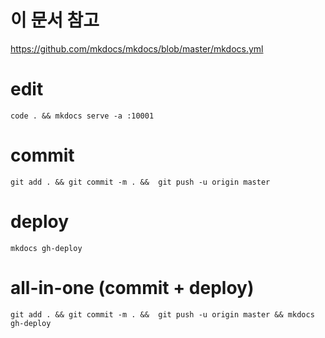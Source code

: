 # 이 문서 참고

<https://github.com/mkdocs/mkdocs/blob/master/mkdocs.yml>

# edit

    code . && mkdocs serve -a :10001

# commit

    git add . && git commit -m . &&  git push -u origin master

# deploy

    mkdocs gh-deploy

# all-in-one (commit + deploy)    

    git add . && git commit -m . &&  git push -u origin master && mkdocs gh-deploy